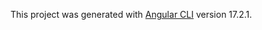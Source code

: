 This project was generated with [Angular CLI](https://github.com/angular/angular-cli) version 17.2.1.